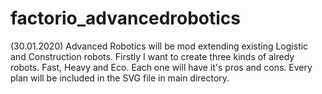 # factorio_advancedrobotics

(30.01.2020)
Advanced Robotics will be mod extending existing Logistic and Construction robots.
Firstly I want to create three kinds of alredy robots. Fast, Heavy and Eco. Each one will have it's pros and cons.
Every plan will be included in the SVG file in main directory.
